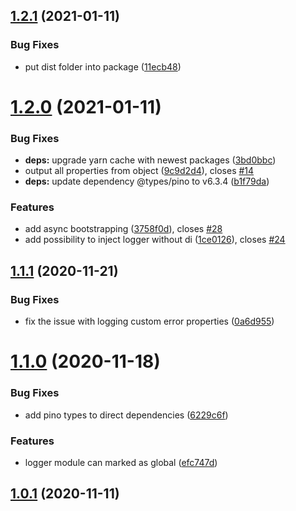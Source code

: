 ## [1.2.1](https://github.com/seedium/nestjs-universal-logger/compare/1.2.0...1.2.1) (2021-01-11)


### Bug Fixes

* put dist folder into package ([11ecb48](https://github.com/seedium/nestjs-universal-logger/commit/11ecb4815947c61f9ad1d75b000dbd9af0020639))

# [1.2.0](https://github.com/seedium/nestjs-universal-logger/compare/1.1.1...1.2.0) (2021-01-11)


### Bug Fixes

* **deps:** upgrade yarn cache with newest packages ([3bd0bbc](https://github.com/seedium/nestjs-universal-logger/commit/3bd0bbc87ce34a605cfe8be1a40612fba3ecdf7e))
* output all properties from object ([9c9d2d4](https://github.com/seedium/nestjs-universal-logger/commit/9c9d2d4d2d621073010f53422f41e1ab46b1d603)), closes [#14](https://github.com/seedium/nestjs-universal-logger/issues/14)
* **deps:** update dependency @types/pino to v6.3.4 ([b1f79da](https://github.com/seedium/nestjs-universal-logger/commit/b1f79da3d42aa4a8b8df0272c2c3d101249cab90))


### Features

* add async bootstrapping ([3758f0d](https://github.com/seedium/nestjs-universal-logger/commit/3758f0d13cd362e9895422ffc163a1345601c738)), closes [#28](https://github.com/seedium/nestjs-universal-logger/issues/28)
* add possibility to inject logger without di ([1ce0126](https://github.com/seedium/nestjs-universal-logger/commit/1ce012638065ab4f0fdb9284607d967df157557c)), closes [#24](https://github.com/seedium/nestjs-universal-logger/issues/24)

## [1.1.1](https://github.com/seedium/nestjs-universal-logger/compare/1.1.0...1.1.1) (2020-11-21)


### Bug Fixes

* fix the issue with logging custom error properties ([0a6d955](https://github.com/seedium/nestjs-universal-logger/commit/0a6d955be7b4884b329675ff4abc0fd6f2bb3c13))



# [1.1.0](https://github.com/seedium/nestjs-universal-logger/compare/1.1.0...1.1.1) (2020-11-18)


### Bug Fixes

* add pino types to direct dependencies ([6229c6f](https://github.com/seedium/nestjs-universal-logger/commit/6229c6f7113dd273357441a7ed7121fcd2ee1081))


### Features

* logger module can marked as global ([efc747d](https://github.com/seedium/nestjs-universal-logger/commit/efc747dcaf69b57ed31866b80a9c9a8097528529))



## [1.0.1](https://github.com/seedium/nestjs-universal-logger/compare/1.1.0...1.1.1) (2020-11-11)


